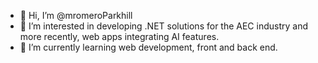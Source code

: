 - 👋 Hi, I’m @mromeroParkhill
- 👀 I’m interested in developing .NET solutions for the AEC industry and more recently, web apps integrating AI features.
- 🌱 I’m currently learning web development, front and back end.

<!---
mromeroParkhill/mromeroParkhill is a ✨ special ✨ repository because its `README.md` (this file) appears on your GitHub profile.
You can click the Preview link to take a look at your changes.
--->
